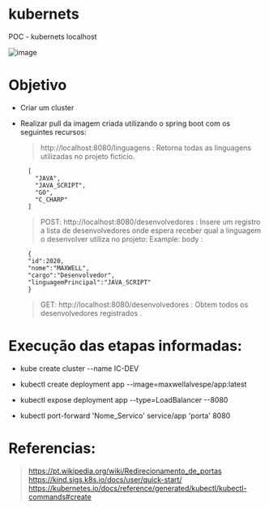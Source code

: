 # kubernets
POC -  kubernets localhost


![image](https://user-images.githubusercontent.com/65586669/166185928-81f32338-b5d4-45af-b384-17d3d282659a.png)


# Objetivo

- Criar um cluster 
- Realizar pull da imagem criada utilizando o spring boot com os seguintes recursos:
  > http://localhost:8080/linguagens     : Retorna todas as linguagens utilizadas no projeto ficticio.

  ```
    [
      "JAVA",
      "JAVA_SCRIPT",
      "GO",
      "C_CHARP"
    ]
  ```

  > POST: http://localhost:8080/desenvolvedores  : Insere um registro a lista de desenvolvedores onde espera receber qual a linguagem o desenvolver utiliza no projeto:
  Example: body : 
  ```
    {
    "id":2020,
    "nome":"MAXWELL",
    "cargo":"Desenvolvedor",
    "linguagemPrincipal":"JAVA_SCRIPT"
    }
  ```
  
   > GET: http://localhost:8080/desenvolvedores  : Obtem todos os desenvolvedores registrados .

# Execução das etapas informadas:

- kube create cluster --name IC-DEV

- kubectl create deployment app --image=maxwellalvespe/app:latest

- kubectl expose deployment app --type=LoadBalancer --8080

- kubectl port-forward 'Nome_Servico' service/app 'porta' 8080

# Referencias:

> https://pt.wikipedia.org/wiki/Redirecionamento_de_portas<br/>
> https://kind.sigs.k8s.io/docs/user/quick-start/<br/>
> https://kubernetes.io/docs/reference/generated/kubectl/kubectl-commands#create
